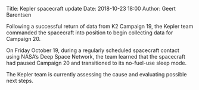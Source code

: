 Title: Kepler spacecraft update
Date: 2018-10-23 18:00
Author: Geert Barentsen

Following a successful return of data from K2 Campaign 19,
the Kepler team commanded the spacecraft into position to begin collecting data for Campaign 20.

On Friday October 19, during a regularly scheduled spacecraft contact using NASA’s Deep Space Network, the team learned that the spacecraft had paused Campaign 20 and transitioned to its no-fuel-use sleep mode.

The Kepler team is currently assessing the cause and evaluating possible next steps.

